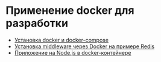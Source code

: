 # Применение docker для разработки

* [Установка docker и docker-compose](01_install)
* [Установка middleware через Docker на примере Redis](02_install_redis)
* [Приложение на Node.js в docker-контейнере](03_node_app)
